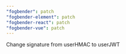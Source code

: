 ```yaml
---
"fogbender": patch
"fogbender-element": patch
"fogbender-react": patch
"fogbender-vue": patch
---
```


Change signature from userHMAC to userJWT
